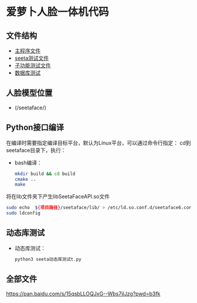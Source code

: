 # 爱萝卜人脸一体机代码
## 文件结构
- [主程序文件](face_client.py)
- [seeta测试文件](seeta动态库测试t.py)
- [子功能测试文件](本地子功能模块测试.py)
- [数据库测试](本地更新人脸测试.py)
## 人脸模型位置
- (/seetaface/)
## Python接口编译
在编译时需要指定编译目标平台，默认为Linux平台，可以通过命令行指定：
cd到seetaface目录下，执行：
- bash编译：
    ```bash
    mkdir build && cd build
    cmake ..
    make
    ```
将在lib文件夹下产生libSeetaFaceAPI.so文件
```bash
sudo echo  ${项目路径}/seetaface/lib/ > /etc/ld.so.conf.d/seetaface6.con  
sudo ldconfig
```
## 动态库测试
- 动态库测试：
    ```bash
    python3 seeta动态库测试t.py
    ```
    
## 全部文件
https://pan.baidu.com/s/15qsbLLOQJxG--Wbs7jIJzg?pwd=b3fk
